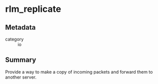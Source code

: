 # rlm_replicate
## Metadata
<dl>
  <dt>category</dt><dd>io</dd>
</dl>

## Summary

Provide a way to make a copy of incoming packets and forward them
to another server.
